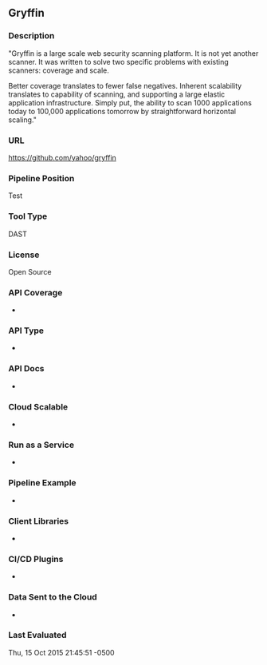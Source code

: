 ## Gryffin

### Description

"Gryffin is a large scale web security scanning platform. It is not yet another scanner. It was written to solve two specific problems with existing scanners: coverage and scale.

Better coverage translates to fewer false negatives. Inherent scalability translates to capability of scanning, and supporting a large elastic application infrastructure. Simply put, the ability to scan 1000 applications today to 100,000 applications tomorrow by straightforward horizontal scaling."


### URL

https://github.com/yahoo/gryffin

### Pipeline Position

Test

### Tool Type

DAST

### License

Open Source

### API Coverage

- 

### API Type

- 

### API Docs

- 

### Cloud Scalable

- 

### Run as a Service

- 

### Pipeline Example

- 

### Client Libraries

- 

### CI/CD Plugins

- 

### Data Sent to the Cloud

- 

### Last Evaluated

Thu, 15 Oct 2015 21:45:51 -0500

